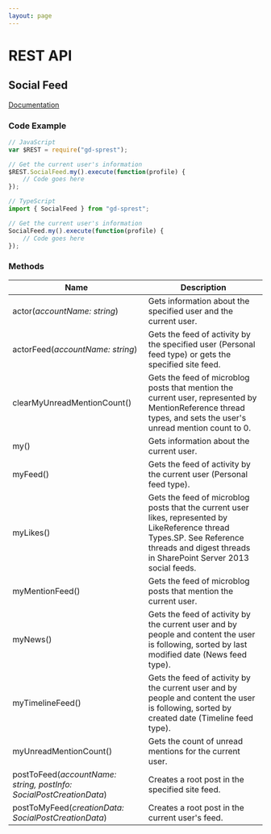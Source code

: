 ```yaml
---
layout: page
---
```

# REST API

## Social Feed
[Documentation](https://docs.microsoft.com/en-us/sharepoint/dev/general-development/social-feed-rest-api-reference-for-sharepoint)

### Code Example

```ts
// JavaScript
var $REST = require("gd-sprest");

// Get the current user's information
$REST.SocialFeed.my().execute(function(profile) {
    // Code goes here
});

// TypeScript
import { SocialFeed } from "gd-sprest";

// Get the current user's information
SocialFeed.my().execute(function(profile) {
    // Code goes here
});
```

### Methods

| Name | Description |
| --- | --- |
| actor(_accountName: string_) | Gets information about the specified user and the current user. |
| actorFeed(_accountName: string_) | Gets the feed of activity by the specified user (Personal feed type) or gets the specified site feed. |
| clearMyUnreadMentionCount() | Gets the feed of microblog posts that mention the current user, represented by MentionReference thread types, and sets the user's unread mention count to 0. |
| my() | Gets information about the current user. |
| myFeed() | Gets the feed of activity by the current user (Personal feed type). |
| myLikes() | Gets the feed of microblog posts that the current user likes, represented by LikeReference thread Types.SP. See Reference threads and digest threads in SharePoint Server 2013 social feeds. |
| myMentionFeed() | Gets the feed of microblog posts that mention the current user. |
| myNews() | Gets the feed of activity by the current user and by people and content the user is following, sorted by last modified date (News feed type). |
| myTimelineFeed() | Gets the feed of activity by the current user and by people and content the user is following, sorted by created date (Timeline feed type). |
| myUnreadMentionCount() | Gets the count of unread mentions for the current user. |
| postToFeed(_accountName: string, postInfo: SocialPostCreationData_) | Creates a root post in the specified site feed. |
| postToMyFeed(_creationData: SocialPostCreationData_) | Creates a root post in the current user's feed. |